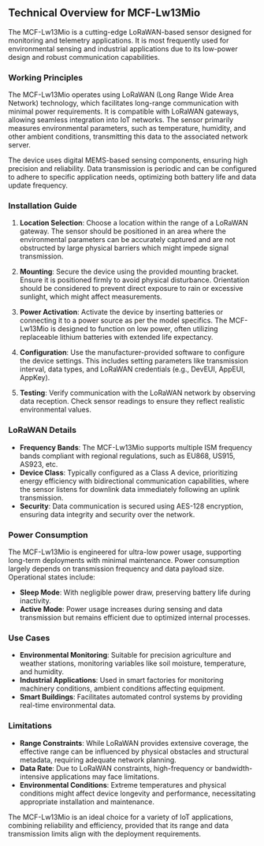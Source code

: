 ## Technical Overview for MCF-Lw13Mio

The MCF-Lw13Mio is a cutting-edge LoRaWAN-based sensor designed for monitoring and telemetry applications. It is most frequently used for environmental sensing and industrial applications due to its low-power design and robust communication capabilities.

### Working Principles

The MCF-Lw13Mio operates using LoRaWAN (Long Range Wide Area Network) technology, which facilitates long-range communication with minimal power requirements. It is compatible with LoRaWAN gateways, allowing seamless integration into IoT networks. The sensor primarily measures environmental parameters, such as temperature, humidity, and other ambient conditions, transmitting this data to the associated network server.

The device uses digital MEMS-based sensing components, ensuring high precision and reliability. Data transmission is periodic and can be configured to adhere to specific application needs, optimizing both battery life and data update frequency.

### Installation Guide

1. **Location Selection**: Choose a location within the range of a LoRaWAN gateway. The sensor should be positioned in an area where the environmental parameters can be accurately captured and are not obstructed by large physical barriers which might impede signal transmission.

2. **Mounting**: Secure the device using the provided mounting bracket. Ensure it is positioned firmly to avoid physical disturbance. Orientation should be considered to prevent direct exposure to rain or excessive sunlight, which might affect measurements.

3. **Power Activation**: Activate the device by inserting batteries or connecting it to a power source as per the model specifics. The MCF-Lw13Mio is designed to function on low power, often utilizing replaceable lithium batteries with extended life expectancy.

4. **Configuration**: Use the manufacturer-provided software to configure the device settings. This includes setting parameters like transmission interval, data types, and LoRaWAN credentials (e.g., DevEUI, AppEUI, AppKey).

5. **Testing**: Verify communication with the LoRaWAN network by observing data reception. Check sensor readings to ensure they reflect realistic environmental values.

### LoRaWAN Details

- **Frequency Bands**: The MCF-Lw13Mio supports multiple ISM frequency bands compliant with regional regulations, such as EU868, US915, AS923, etc.
- **Device Class**: Typically configured as a Class A device, prioritizing energy efficiency with bidirectional communication capabilities, where the sensor listens for downlink data immediately following an uplink transmission.
- **Security**: Data communication is secured using AES-128 encryption, ensuring data integrity and security over the network.

### Power Consumption

The MCF-Lw13Mio is engineered for ultra-low power usage, supporting long-term deployments with minimal maintenance. Power consumption largely depends on transmission frequency and data payload size. Operational states include:

- **Sleep Mode**: With negligible power draw, preserving battery life during inactivity.
- **Active Mode**: Power usage increases during sensing and data transmission but remains efficient due to optimized internal processes.

### Use Cases

- **Environmental Monitoring**: Suitable for precision agriculture and weather stations, monitoring variables like soil moisture, temperature, and humidity.
- **Industrial Applications**: Used in smart factories for monitoring machinery conditions, ambient conditions affecting equipment.
- **Smart Buildings**: Facilitates automated control systems by providing real-time environmental data.

### Limitations

- **Range Constraints**: While LoRaWAN provides extensive coverage, the effective range can be influenced by physical obstacles and structural metadata, requiring adequate network planning.
- **Data Rate**: Due to LoRaWAN constraints, high-frequency or bandwidth-intensive applications may face limitations.
- **Environmental Conditions**: Extreme temperatures and physical conditions might affect device longevity and performance, necessitating appropriate installation and maintenance.

The MCF-Lw13Mio is an ideal choice for a variety of IoT applications, combining reliability and efficiency, provided that its range and data transmission limits align with the deployment requirements.
